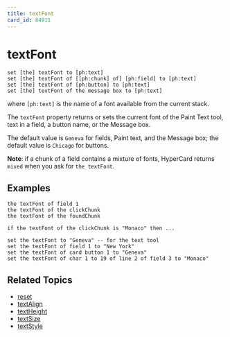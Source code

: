 ```yaml
---
title: textFont
card_id: 84911
---
```


# textFont

```
set [the] textFont to [ph:text]
set [the] textFont of [[ph:chunk] of] [ph:field] to [ph:text]
set [the] textFont of [ph:button] to [ph:text]
set [the] textFont of the message box to [ph:text]
```
where `[ph:text]` is the name of a font available from the current stack.

The `textFont` property returns or sets the current font of the Paint Text tool,  text in a field,  a button name, or the Message box.

The default value is `Geneva` for fields,  Paint text, and the Message box; the default value is `Chicago` for buttons.

<b>Note</b>: if a chunk of a field contains a mixture of fonts, HyperCard returns `mixed` when you ask for `the textFont`. 

## Examples

```
the textFont of field 1
the textFont of the clickChunk
the textFont of the foundChunk

if the textFont of the clickChunk is "Monaco" then ...

set the textFont to "Geneva" -- for the text tool
set the textFont of field 1 to "New York"
set the textFont of card button 1 to "Geneva"
set the textFont of char 1 to 19 of line 2 of field 3 to "Monaco"
```

## Related Topics

* [reset](/HyperTalkReference/commands/reset)
* [textAlign](/HyperTalkReference/properties/textAlign)
* [textHeight](/HyperTalkReference/properties/textHeight)
* [textSize](/HyperTalkReference/properties/textSize)
* [textStyle](/HyperTalkReference/properties/textStyle)
